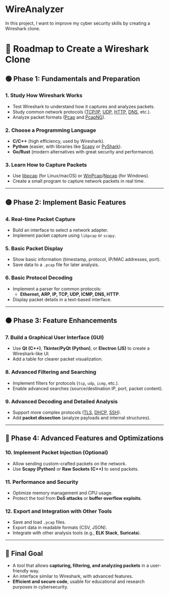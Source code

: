 # WireAnalyzer
In this project, I want to improve my cyber security skills by creating a Wireshark clone.


# 🚀 Roadmap to Create a Wireshark Clone

## 🟢 Phase 1: Fundamentals and Preparation

### 1. Study How Wireshark Works
- Test Wireshark to understand how it captures and analyzes packets.
- Study common network protocols ([TCP/IP](w), [UDP](w), [HTTP](w), [DNS](w), etc.).
- Analyze packet formats ([Pcap](w) and [PcapNG](w)).

### 2. Choose a Programming Language
- **C/C++** (high efficiency, used by Wireshark).
- **Python** (easier, with libraries like [Scapy](w) or [PyShark](w)).
- **Go/Rust** (modern alternatives with great security and performance).

### 3. Learn How to Capture Packets
- Use [libpcap](w) (for Linux/macOS) or [WinPcap](w)/[Npcap](w) (for Windows).
- Create a small program to capture network packets in real time.

---

## 🟡 Phase 2: Implement Basic Features

### 4. Real-time Packet Capture
- Build an interface to select a network adapter.
- Implement packet capture using `libpcap` or `scapy`.

### 5. Basic Packet Display
- Show basic information (timestamp, protocol, IP/MAC addresses, port).
- Save data to a `.pcap` file for later analysis.

### 6. Basic Protocol Decoding
- Implement a parser for common protocols:
  - **Ethernet, ARP, IP, TCP, UDP, ICMP, DNS, HTTP**.
- Display packet details in a text-based interface.

---

## 🟠 Phase 3: Feature Enhancements

### 7. Build a Graphical User Interface (GUI)
- Use **Qt (C++)**, **Tkinter/PyQt (Python)**, or **Electron (JS)** to create a Wireshark-like UI.
- Add a table for clearer packet visualization.

### 8. Advanced Filtering and Searching
- Implement filters for protocols (`tcp`, `udp`, `icmp`, etc.).
- Enable advanced searches (source/destination IP, port, packet content).

### 9. Advanced Decoding and Detailed Analysis
- Support more complex protocols ([TLS](w), [DHCP](w), [SSH](w)).
- Add **packet dissection** (analyze payloads and internal structures).

---

## 🔴 Phase 4: Advanced Features and Optimizations

### 10. Implement Packet Injection (Optional)
- Allow sending custom-crafted packets on the network.
- Use **Scapy (Python)** or **Raw Sockets (C++)** to send packets.

### 11. Performance and Security
- Optimize memory management and CPU usage.
- Protect the tool from **DoS attacks** or **buffer overflow exploits**.

### 12. Export and Integration with Other Tools
- Save and load `.pcap` files.
- Export data in readable formats (CSV, JSON).
- Integrate with other analysis tools (e.g., **ELK Stack**, **Suricata**).

---

## 🎯 Final Goal
- A tool that allows **capturing, filtering, and analyzing packets** in a user-friendly way.
- An interface similar to Wireshark, with advanced features.
- **Efficient and secure code**, usable for educational and research purposes in cybersecurity.



